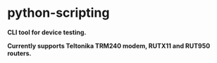 # python-scripting

<b>CLI tool for device testing. <b>

Currently supports Teltonika TRM240 modem, RUTX11 and RUT950 routers.

